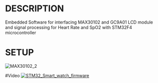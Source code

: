 # DESCRIPTION
Embedded Software for interfacing MAX30102 and GC9A01 LCD module and signal processing for Heart Rate and SpO2 with STM32F4 microcontroller

# SETUP
![MAX30102_2](https://github.com/user-attachments/assets/f41b3f3c-f682-4017-bd6c-ac96ff8baee3)

#Video
[![STM32_Smart_watch_firmware]([https://img.youtube.com/vi/FJp8Wvo2xAQ/0.jpg)](https://www.youtube.com/watch?v=FJp8Wvo2xAQ)
